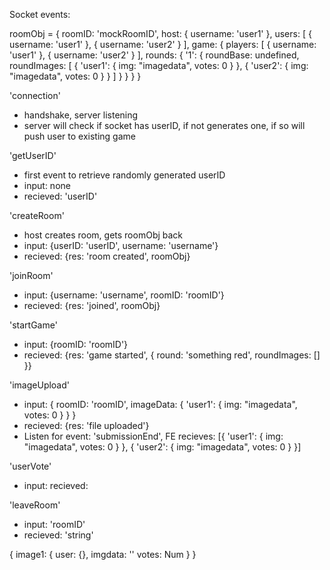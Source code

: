 Socket events:

roomObj = {
  roomID: 'mockRoomID',
  host: { username: 'user1' },
  users: [ { username: 'user1' }, { username: 'user2' } ],
  game: { players: [ { username: 'user1' }, { username: 'user2' } ], rounds: {
  '1': { roundBase: undefined, roundImages: [ { 'user1': { img: "imagedata", votes: 0 } }, { 'user2': { img: "imagedata", votes: 0 } } ] }
} } }

'connection'
 - handshake, server listening
 - server will check if socket has userID, if not generates one, if so will push user to existing game

'getUserID'
- first event to retrieve randomly generated userID
- input: none
- recieved: 'userID'

'createRoom'
- host creates room, gets roomObj back
- input: {userID: 'userID', username: 'username'}
- recieved: {res: 'room created', roomObj}

'joinRoom'
- input: {username: 'username', roomID: 'roomID'}
- recieved: {res: 'joined', roomObj}

'startGame'
- input: {roomID: 'roomID'}
- recieved: {res: 'game started', { round: 'something red', roundImages: [] }}

'imageUpload'
- input: { roomID: 'roomID', imageData: { 'user1': { img: "imagedata", votes: 0 } } }
- recieved: {res: 'file uploaded'}
- Listen for event: 'submissionEnd', FE recieves: [{ 'user1': { img: "imagedata", votes: 0 } }, { 'user2': { img: "imagedata", votes: 0 } }]

'userVote'
- input:
recieved: 

'leaveRoom'
- input: 'roomID'
- recieved: 'string'

{
image1: { 
    user: {},
    imgdata: ''
    votes: Num
}
}
